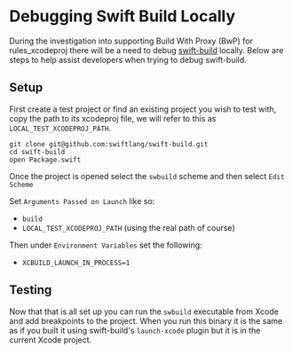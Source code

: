 # Debugging Swift Build Locally

During the investigation into supporting Build With Proxy (BwP) for rules_xcodeproj
there will be a need to debug [swift-build](https://github.com/swiftlang/swift-build) locally.
Below are steps to help assist developers when trying to debug swift-build.

## Setup

First create a test project or find an existing project you wish to test with, copy the path
to its xcodeproj file, we will refer to this as `LOCAL_TEST_XCODEPROJ_PATH`.

```terminal
git clone git@github.com:swiftlang/swift-build.git
cd swift-build
open Package.swift
```

Once the project is opened select the `swbuild` scheme and then select `Edit Scheme`

Set `Arguments Passed on Launch` like so:

* `build`
* `LOCAL_TEST_XCODEPROJ_PATH` (using the real path of course)

Then under `Environment Variables` set the following:

* `XCBUILD_LAUNCH_IN_PROCESS=1`

## Testing

Now that that is all set up you can run the `swbuild` executable from Xcode and add breakpoints to the project. When you run this binary it is the same as if you built it using swift-build's `launch-xcode` plugin but it is in the current Xcode project.
